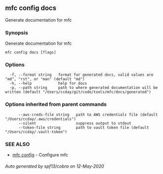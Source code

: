 ## mfc config docs

Generate documentation for mfc

### Synopsis

Generate documentation for mfc

```
mfc config docs [flags]
```

### Options

```
  -f, --format string   format for generated docs, valid values are "md", "rst", or "man" (default "md")
  -h, --help            help for docs
  -p, --path string     path to where generated documentation will be written (default "/Users/ccday/git/code/tools/mfc/docs/generated")
```

### Options inherited from parent commands

```
      --aws-creds-file string   path to AWS credentials file (default "/Users/ccday/.aws/credentials")
      --silent                  suppress output to stdout
      --token-file string       path to vault token file (default "/Users/ccday/.vault-token")
```

### SEE ALSO

* [mfc config](mfc_config.md)	 - Configure mfc

###### Auto generated by spf13/cobra on 12-May-2020
